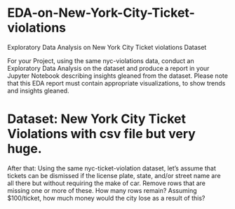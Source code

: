 # EDA-on-New-York-City-Ticket-violations
Exploratory Data Analysis on New York City Ticket violations Dataset


For your Project, using the same nyc-violations data, conduct an Exploratory Data Analysis on the dataset and produce a report in your Jupyter Notebook describing insights gleaned from the dataset. Please note that this EDA report must contain appropriate visualizations, to show trends and insights gleaned.



# Dataset: New York City Ticket Violations with csv file but very huge.



After that: Using the same nyc-ticket-violation dataset, let’s assume that tickets can be dismissed if the license plate, state, and/or street name are all there but without requiring the make of car. Remove rows that are missing one or more of these. How many rows remain? Assuming $100/ticket, how much money would the city lose as a result of this?

